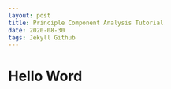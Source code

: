 ```yaml
---
layout: post
title: Principle Component Analysis Tutorial
date: 2020-08-30 
tags: Jekyll Github
---
```


# Hello Word